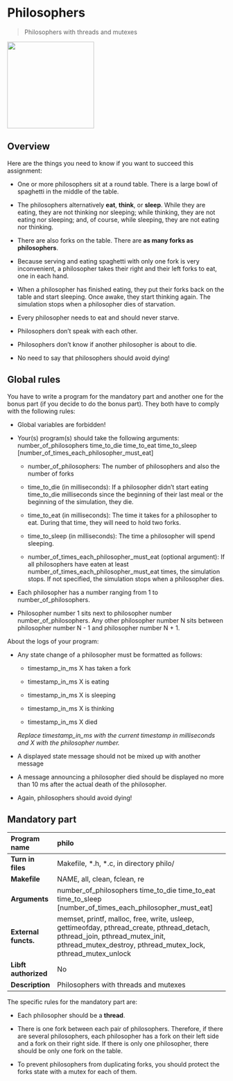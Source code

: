 # Philosophers

> Philosophers with threads and mutexes

<img width="200px" src="https://res.cloudinary.com/dk8lnfjpm/image/upload/v1678098224/42/100_100_mep29n.png"/>

## Overview

Here are the things you need to know if you want to succeed this assignment:

- One or more philosophers sit at a round table.
  There is a large bowl of spaghetti in the middle of the table.

- The philosophers alternatively **eat**, **think**, or **sleep**.
  While they are eating, they are not thinking nor sleeping;
  while thinking, they are not eating nor sleeping;
  and, of course, while sleeping, they are not eating nor thinking.

- There are also forks on the table. There are **as many forks as philosophers**.

- Because serving and eating spaghetti with only one fork is very inconvenient, a
  philosopher takes their right and their left forks to eat, one in each hand.

- When a philosopher has finished eating, they put their forks back on the table and
  start sleeping. Once awake, they start thinking again. The simulation stops when
  a philosopher dies of starvation.

- Every philosopher needs to eat and should never starve.

- Philosophers don’t speak with each other.

- Philosophers don’t know if another philosopher is about to die.

- No need to say that philosophers should avoid dying!

## Global rules

You have to write a program for the mandatory part and another one for the bonus part (if you decide to do the bonus part). They both have to comply with the following rules:

- Global variables are forbidden!

- Your(s) program(s) should take the following arguments:
  number_of_philosophers time_to_die time_to_eat time_to_sleep
  [number_of_times_each_philosopher_must_eat]
  
  - number_of_philosophers: The number of philosophers and also the number of forks
  
  - time_to_die (in milliseconds): If a philosopher didn’t start eating time_to_die milliseconds since the beginning of their last meal or the beginning of the simulation, they die.
  
  - time_to_eat (in milliseconds): The time it takes for a philosopher to eat. During that time, they will need to hold two forks.
  
  - time_to_sleep (in milliseconds): The time a philosopher will spend sleeping.
  
  - number_of_times_each_philosopher_must_eat (optional argument): If all philosophers have eaten at least number_of_times_each_philosopher_must_eat times, the simulation stops. If not specified, the simulation stops when a philosopher dies.

- Each philosopher has a number ranging from 1 to number_of_philosophers.

- Philosopher number 1 sits next to philosopher number number_of_philosophers.
  Any other philosopher number N sits between philosopher number N - 1 and philosopher number N + 1.

About the logs of your program:

- Any state change of a philosopher must be formatted as follows:
  
  - timestamp_in_ms X has taken a fork
  
  - timestamp_in_ms X is eating
  
  - timestamp_in_ms X is sleeping
  
  - timestamp_in_ms X is thinking
  
  - timestamp_in_ms X died
  
  *Replace timestamp_in_ms with the current timestamp in milliseconds
  and X with the philosopher number.*

- A displayed state message should not be mixed up with another message

- A message announcing a philosopher died should be displayed no more than 10 ms after the actual death of the philosopher.

- Again, philosophers should avoid dying!

## Mandatory part

| Program name         | philo                                                                                                                                                                                        |
|:-------------------- |:-------------------------------------------------------------------------------------------------------------------------------------------------------------------------------------------- |
| **Turn in files**    | Makefile, *.h, *.c, in directory philo/                                                                                                                                                      |
| **Makefile**         | NAME, all, clean, fclean, re                                                                                                                                                                 |
| **Arguments**        | number_of_philosophers time_to_die time_to_eat<br/>time_to_sleep [number_of_times_each_philosopher_must_eat]                                                                                 |
| **External functs.** | memset, printf, malloc, free, write, usleep, gettimeofday, pthread_create, pthread_detach, pthread_join, pthread_mutex_init, pthread_mutex_destroy, pthread_mutex_lock, pthread_mutex_unlock |
| **Libft authorized** | No                                                                                                                                                                                           |
| **Description**      | Philosophers with threads and mutexes                                                                                                                                                        |

The specific rules for the mandatory part are:

- Each philosopher should be a **thread**.

- There is one fork between each pair of philosophers. Therefore, if there are several
  philosophers, each philosopher has a fork on their left side and a fork on their right
  side. If there is only one philosopher, there should be only one fork on the table.

- To prevent philosophers from duplicating forks, you should protect the forks state
  with a mutex for each of them.

